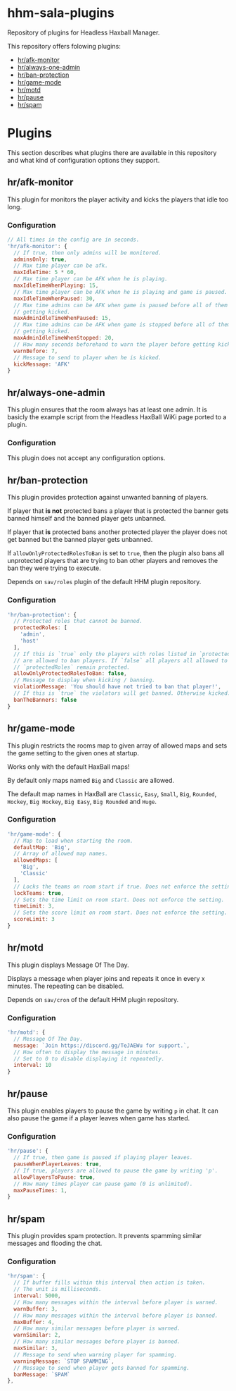 # hhm-sala-plugins

Repository of plugins for Headless Haxball Manager.

This repository offers folowing plugins:
- [hr/afk-monitor](#hr/hrafk-monitor)
- [hr/always-one-admin](#hr/hralways-one-admin)
- [hr/ban-protection](#hr/hrban-protection)
- [hr/game-mode](#hr/hrgame-mode)
- [hr/motd](#hr/hrmotd)
- [hr/pause](#hr/hrpause)
- [hr/spam](#hr/hrspam)

# Plugins

This section describes what plugins there are available in this repository and
what kind of configuration options they support.

## hr/afk-monitor

This plugin for monitors the player activity and kicks the players that idle
too long.

### Configuration

```js
// All times in the config are in seconds.
'hr/afk-monitor': {
  // If true, then only admins will be monitored.
  adminsOnly: true,
  // Max time player can be afk.
  maxIdleTime: 5 * 60,
  // Max time player can be AFK when he is playing.
  maxIdleTimeWhenPlaying: 15,
  // Max time player can be AFK when he is playing and game is paused.
  maxIdleTimeWhenPaused: 30,
  // Max time admins can be AFK when game is paused before all of them 
  // getting kicked.
  maxAdminIdleTimeWhenPaused: 15,
  // Max time admins can be AFK when game is stopped before all of them 
  // getting kicked.
  maxAdminIdleTimeWhenStopped: 20,
  // How many seconds beforehand to warn the player before getting kicked.
  warnBefore: 7,
  // Message to send to player when he is kicked.
  kickMessage: 'AFK'
}
```

## hr/always-one-admin

This plugin ensures that the room always has at least one admin. It is basicly
the example script from the Headless HaxBall WiKi page ported to a plugin.

### Configuration

This plugin does not accept any configuration options.

## hr/ban-protection

This plugin provides protection against unwanted banning of players.
 
If player that **is not** protected bans a player that is protected
the banner gets banned himself and the banned player gets unbanned.

If player that **is** protected bans another protected player
the player does not get banned but the banned player gets unbanned.

If `allowOnlyProtectedRolesToBan` is set to `true`, then the plugin also
bans all unprotected players that are trying to ban other players and
removes the ban they were trying to execute.

Depends on `sav/roles` plugin of the default HHM plugin repository.

### Configuration

```js
'hr/ban-protection': {
  // Protected roles that cannot be banned.
  protectedRoles: [
    'admin',
    'host'
  ],
  // If this is `true` only the players with roles listed in `protectedRoles`
  // are allowed to ban players. If `false` all players all allowed to ban, but
  // `protectedRoles` remain protected.
  allowOnlyProtectedRolesToBan: false,
  // Message to display when kicking / banning.
  violationMessage: 'You should have not tried to ban that player!',
  // If this is `true` the violators will get banned. Otherwise kicked.
  banTheBanners: false
}
```

## hr/game-mode

This plugin restricts the rooms map to given array of allowed maps
and sets the game setting to the given ones at startup.

Works only with the default HaxBall maps!

By default only maps named `Big` and `Classic` are allowed.

The default map names in HaxBall are `Classic`, `Easy`, `Small`, `Big`, 
`Rounded`, `Hockey`, `Big Hockey`, `Big Easy`, `Big Rounded` and `Huge`.

### Configuration

```js
'hr/game-mode': {
  // Map to load when starting the room.
  defaultMap: 'Big',
  // Array of allowed map names. 
  allowedMaps: [
    'Big',
    'Classic'
  ],
  // Locks the teams on room start if true. Does not enforce the setting.
  lockTeams: true,
  // Sets the time limit on room start. Does not enforce the setting.
  timeLimit: 3,
  // Sets the score limit on room start. Does not enforce the setting.
  scoreLimit: 3
}
```

## hr/motd

This plugin displays Message Of The Day.

Displays a message when player joins and repeats it once in every x minutes.
The repeating can be disabled.

Depends on `sav/cron` of the default HHM plugin repository.

### Configuration

```js
'hr/motd': {
  // Message Of The Day.
  message: `Join https://discord.gg/TeJAEWu for support.`,
  // How often to display the message in minutes.
  // Set to 0 to disable displaying it repeatedly.
  interval: 10
}
```

## hr/pause

This plugin enables players to pause the game by writing `p` in chat. 
It can also pause the game if a player leaves when game has started.

### Configuration

```js
'hr/pause': {
  // If true, then game is paused if playing player leaves.
  pauseWhenPlayerLeaves: true,
  // If true, players are allowed to pause the game by writing 'p'.
  allowPlayersToPause: true,
  // How many times player can pause game (0 is unlimited).
  maxPauseTimes: 1,
}
```

## hr/spam

This plugin provides spam protection. It prevents spamming similar messages
and flooding the chat.

### Configuration

```js
'hr/spam': {
  // If buffer fills within this interval then action is taken.
  // The unit is milliseconds.
  interval: 5000,
  // How many messages within the interval before player is warned.
  warnBuffer: 3,
  // How many messages within the interval before player is banned.
  maxBuffer: 4,
  // How many similar messages before player is warned.
  warnSimilar: 2,
  // How many similar messages before player is banned.
  maxSimilar: 3,
  // Message to send when warning player for spamming.
  warningMessage: `STOP SPAMMING`,
  // Message to send when player gets banned for spamming.
  banMessage: `SPAM`
},
```
